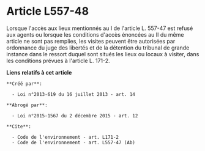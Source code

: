 # Article L557-48

Lorsque l'accès aux lieux mentionnés au I de l'article L. 557-47 est refusé aux agents ou lorsque les conditions d'accès
énoncées au II du même article ne sont pas remplies, les visites peuvent être autorisées par ordonnance du juge des libertés
et de la détention du tribunal de grande instance dans le ressort duquel sont situés les lieux ou locaux à visiter, dans les
conditions prévues à l'article L. 171-2.

**Liens relatifs à cet article**

	**Créé par**:

	  - Loi n°2013-619 du 16 juillet 2013 - art. 14

	**Abrogé par**:

	  - Loi n°2015-1567 du 2 décembre 2015 - art. 12

	**Cite**:

	  - Code de l'environnement - art. L171-2
	  - Code de l'environnement - art. L557-47 (Ab)
